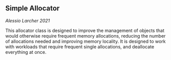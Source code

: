 ## Simple Allocator

*Alessio Larcher 2021*

This allocator class is designed to improve the management of objects that would otherwise require frequent memory allocations, reducing the number of allocations needed and improving memory locality.
It is designed to work with workloads that require frequent single allocations, and deallocate everything at once.